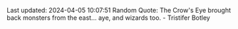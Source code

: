 Last updated: 2024-04-05 10:07:51
Random Quote: The Crow's Eye brought back monsters from the east... aye, and wizards too.  -  Tristifer Botley
